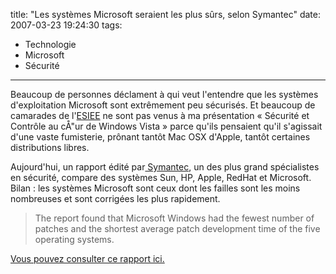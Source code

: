 title: "Les systèmes Microsoft seraient les plus sûrs, selon Symantec"
date: 2007-03-23 19:24:30
tags:
  - Technologie
  - Microsoft
  - Sécurité
---

Beaucoup de personnes déclament à qui veut l'entendre que les systèmes d'exploitation Microsoft sont extrêmement peu sécurisés. Et beaucoup de camarades de l'[ESIEE](//www.esiee.fr) ne sont pas venus à ma présentation « Sécurité et Contrôle au cÅ"ur de Windows Vista » parce qu'ils pensaient qu'il s'agissait d'une vaste fumisterie, prônant tantôt Mac OSX d'Apple, tantôt certaines distributions libres.

Aujourd'hui, un rapport édité par[ Symantec](//www.symantec.com/index.jsp), un des plus grand spécialistes en sécurité, compare des systèmes Sun, HP, Apple, RedHat et Microsoft. Bilan&nbsp;: les systèmes Microsoft sont ceux dont les failles sont les moins nombreuses et sont corrigées les plus rapidement.

> The report found that Microsoft Windows had the fewest number of patches and the shortest average patch development time of the five operating systems.

[Vous pouvez consulter ce rapport ici.](//eval.symantec.com/mktginfo/enterprise/white_papers/ent-whitepaper_internet_security_threat_report_xi_03_2007.en-us.pdf)